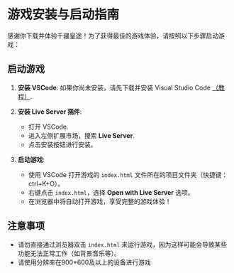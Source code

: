 # 游戏安装与启动指南

感谢你下载并体验千疆皇途！为了获得最佳的游戏体验，请按照以下步骤启动游戏：

## 启动游戏

1. **安装 VSCode**: 如果你尚未安装，请先下载并安装 Visual Studio Code [（教程）](https://blog.csdn.net/weixin_43121885/article/details/131779104?ops_request_misc=%257B%2522request%255Fid%2522%253A%25222D0E5F5B-3C9D-4A27-859B-676B0834BA21%2522%252C%2522scm%2522%253A%252220140713.130102334..%2522%257D&request_id=2D0E5F5B-3C9D-4A27-859B-676B0834BA21&biz_id=0&utm_medium=distribute.pc_search_result.none-task-blog-2~all~top_positive~default-1-131779104-null-null.142^v100^pc_search_result_base9&utm_term=vscode%E4%B8%8B%E8%BD%BD&spm=1018.2226.3001.4187).
2. **安装 Live Server 插件**: 
   - 打开 VSCode.
   - 进入左侧扩展市场，搜索 **Live Server**.
   - 点击安装按钮进行安装。
   
3. **启动游戏**:
   - 使用 VSCode 打开游戏的 `index.html` 文件所在的项目文件夹（快捷键：ctrl+K+O）。
   - 右键点击 `index.html`，选择 **Open with Live Server** 选项。
   - 在浏览器中将自动打开游戏，享受完整的游戏体验！

## 注意事项

- 请勿直接通过浏览器双击 `index.html` 来运行游戏，因为这样可能会导致某些功能无法正常工作（如背景音乐等）。
- 请使用分辨率在900*600及以上的设备进行游戏

